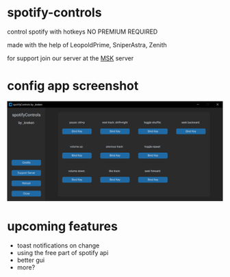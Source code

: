 # spotify-controls
control spotify with hotkeys NO PREMIUM REQUIRED

made with the help of LeopoldPrime, SniperAstra, Zenith

for support join our server at the [MSK](https://thrallway.com) server

# config app screenshot
![image failed to load...](https://github.com/KawaiiKraken/spotify-controls/blob/master/settings_screenshot_2.png)

# upcoming features
- toast notifications on change
- using the free part of spotify api
- better gui
- more?
